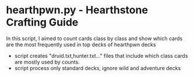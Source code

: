 # hearthpwn.py - Hearthstone Crafting Guide
In this script, I aimed to count cards class by class and show which cards are the most frequently used in top decks of hearthpwn decks
  * script creates "druid.txt,hunter.txt..." files that include which class cards are mostly used by counts.
  * script process only standard decks, ignore wild and adventure decks
